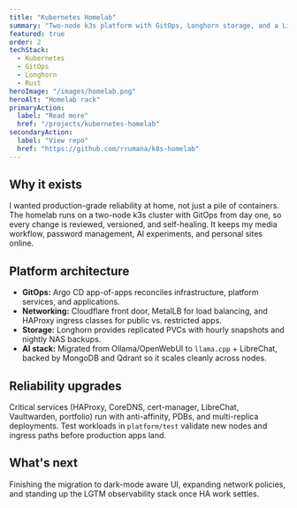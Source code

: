 ```yaml
---
title: "Kubernetes Homelab"
summary: "Two-node k3s platform with GitOps, Longhorn storage, and a LibreChat + llama.cpp AI stack that powers my day-to-day workflows."
featured: true
order: 2
techStack:
  - Kubernetes
  - GitOps
  - Longhorn
  - Rust
heroImage: "/images/homelab.png"
heroAlt: "Homelab rack"
primaryAction:
  label: "Read more"
  href: "/projects/kubernetes-homelab"
secondaryAction:
  label: "View repo"
  href: "https://github.com/rrumana/k8s-homelab"
---
```

## Why it exists
I wanted production-grade reliability at home, not just a pile of containers. The homelab runs on a
two-node k3s cluster with GitOps from day one, so every change is reviewed, versioned, and self-healing.
It keeps my media workflow, password management, AI experiments, and personal sites online.

## Platform architecture
- **GitOps:** Argo CD app-of-apps reconciles infrastructure, platform services, and applications.
- **Networking:** Cloudflare front door, MetalLB for load balancing, and HAProxy ingress classes for
  public vs. restricted apps.
- **Storage:** Longhorn provides replicated PVCs with hourly snapshots and nightly NAS backups.
- **AI stack:** Migrated from Ollama/OpenWebUI to `llama.cpp` + LibreChat, backed by MongoDB and Qdrant
  so it scales cleanly across nodes.

## Reliability upgrades
Critical services (HAProxy, CoreDNS, cert-manager, LibreChat, Vaultwarden, portfolio) run with
anti-affinity, PDBs, and multi-replica deployments. Test workloads in `platform/test` validate new
nodes and ingress paths before production apps land.

## What's next
Finishing the migration to dark-mode aware UI, expanding network policies, and standing up the LGTM
observability stack once HA work settles.
